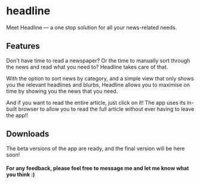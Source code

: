 # headline
Meet Headline — a one stop solution for all your news-related needs.

## Features
Don't have time to read a newspaper? Or the time to manually sort through the news and read what you need to?
Headline takes care of that.

With the option to sort news by category, and a simple view that only shows you the relevant headlines and blurbs, Headline allows you to maximise on time by showing you the news that you need.

And if you want to read the entire article, just click on it! The app uses its in-built browser to allow you to read the full article without ever having to leave the app!!

## Downloads
The beta versions of the app are ready, and the final version will be here soon!

#### For any feedback, please feel free to message me and let me know what you think :)
